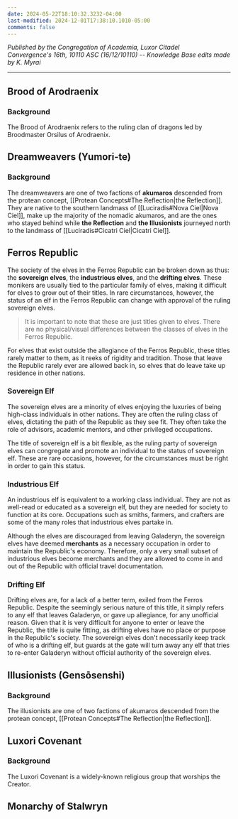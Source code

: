 ```yaml
---
date: 2024-05-22T18:10:32.3232-04:00
last-modified: 2024-12-01T17:38:10.1010-05:00
comments: false
---
```

*Published by the Congregation of Academia, Luxor Citadel*  
*Convergence's 16th, 10110 ASC (16/12/10110) -- Knowledge Base edits made by K. Myrai*

---

## Brood of Arodraenix
### Background

The Brood of Arodraenix refers to the ruling clan of dragons led by Broodmaster Orsilus of Arodraenix.

## Dreamweavers (Yumori-te)
### Background

The dreamweavers are one of two factions of **akumaros** descended from the protean concept, [[Protean Concepts#The Reflection|the Reflection]]. They are native to the southern landmass of [[Luciradis#Nova Ciel|Nova Ciel]], make up the majority of the nomadic akumaros, and are the ones who stayed behind while **the Reflection** and **the Illusionists** journeyed north to the landmass of [[Luciradis#Cicatri Ciel|Cicatri Ciel]].

## Ferros Republic

The society of the elves in the Ferros Republic can be broken down as thus: the **sovereign elves**, the **industrious elves**, and the **drifting elves**. These monikers are usually tied to the particular family of elves, making it difficult for elves to grow out of their titles. In rare circumstances, however, the status of an elf in the Ferros Republic can change with approval of the ruling sovereign elves.

> It is important to note that these are just titles given to elves. There are no physical/visual differences between the classes of elves in the Ferros Republic.

For elves that exist outside the allegiance of the Ferros Republic, these titles rarely matter to them, as it reeks of rigidity and tradition. Those that leave the Republic rarely ever are allowed back in, so elves that do leave take up residence in other nations.

### Sovereign Elf

The sovereign elves are a minority of elves enjoying the luxuries of being high-class individuals in other nations. They are often the ruling class of elves, dictating the path of the Republic as they see fit. They often take the role of advisors, academic mentors, and other privileged occupations.

The title of sovereign elf is a bit flexible, as the ruling party of sovereign elves can congregate and promote an individual to the status of sovereign elf. These are rare occasions, however, for the circumstances must be right in order to gain this status.
### Industrious Elf

An industrious elf is equivalent to a working class individual. They are not as well-read or educated as a sovereign elf, but they are needed for society to function at its core. Occupations such as smiths, farmers, and crafters are some of the many roles that industrious elves partake in.

Although the elves are discouraged from leaving Galaderyn, the sovereign elves have deemed **merchants** as a necessary occupation in order to maintain the Republic's economy. Therefore, only a very small subset of industrious elves become merchants and they are allowed to come in and out of the Republic with official travel documentation.
### Drifting Elf

Drifting elves are, for a lack of a better term, exiled from the Ferros Republic. Despite the seemingly serious nature of this title, it simply refers to any elf that leaves Galaderyn, or gave up allegiance, for any unofficial reason. Given that it is very difficult for anyone to enter or leave the Republic, the title is quite fitting, as drifting elves have no place or purpose in the Republic's society. The sovereign elves don't necessarily keep track of who is a drifting elf, but guards at the gate will turn away any elf that tries to re-enter Galaderyn without official authority of the sovereign elves.

## Illusionists (Gensōsenshi)

### Background

The illusionists are one of two factions of akumaros descended from the protean concept, [[Protean Concepts#The Reflection|the Reflection]].

## Luxori Covenant

### Background

The Luxori Covenant is a widely-known religious group that worships the Creator.

## Monarchy of Stalwryn

